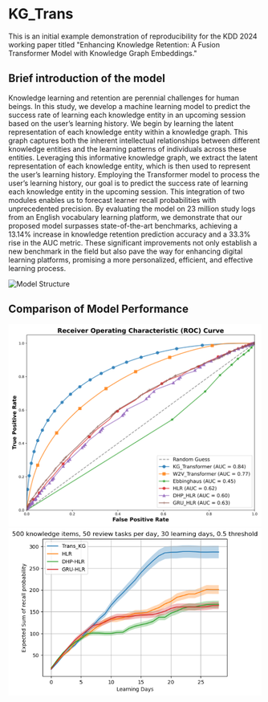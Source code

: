 # KG_Trans
This is an initial example demonstration of reproducibility for the KDD 2024 working paper titled "Enhancing Knowledge Retention: A Fusion Transformer Model with Knowledge Graph Embeddings."

## Brief introduction of the model 
Knowledge learning and retention are perennial challenges for human beings. In this study, we develop a machine learning model
to predict the success rate of learning each knowledge entity in an
upcoming session based on the user’s learning history. We begin by
learning the latent representation of each knowledge entity within
a knowledge graph. This graph captures both the inherent intellectual relationships between different knowledge entities and the
learning patterns of individuals across these entities. Leveraging
this informative knowledge graph, we extract the latent representation of each knowledge entity, which is then used to represent
the user’s learning history. Employing the Transformer model to
process the user’s learning history, our goal is to predict the success
rate of learning each knowledge entity in the upcoming session.
This integration of two modules enables us to forecast learner recall probabilities with unprecedented precision. By evaluating the
model on 23 million study logs from an English vocabulary learning platform, we demonstrate that our proposed model surpasses
state-of-the-art benchmarks, achieving a 13.14% increase in knowledge retention prediction accuracy and a 33.3% rise in the AUC
metric. These significant improvements not only establish a new
benchmark in the field but also pave the way for enhancing digital
learning platforms, promising a more personalized, efficient, and
effective learning process.

![Model Structure](./KG_Transl_structure.png)

## Comparison of Model Performance 
![](./ROC_curve_all_model_comparison.png)
![](./simulator_output.png)
